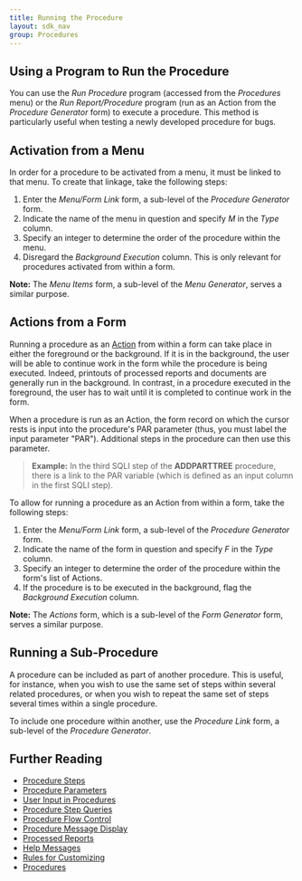 ```yaml
---
title: Running the Procedure
layout: sdk_nav
group: Procedures
---
```


## Using a Program to Run the Procedure 

You can use the *Run Procedure* program (accessed from the *Procedures*
menu) or the *Run Report/Procedure* program (run as an Action
from the *Procedure Generator* form) to execute a procedure. This method
is particularly useful when testing a newly developed procedure for
bugs.

## Activation from a Menu 

In order for a procedure to be activated from a menu, it must be linked
to that menu. To create that linkage, take the following steps:

1.  Enter the *Menu/Form Link* form, a sub-level of the *Procedure
    Generator* form.
2.  Indicate the name of the menu in question and specify *M* in the
    *Type* column.
3.  Specify an integer to determine the order of the procedure within
    the menu.
4.  Disregard the *Background Execution* column. This is only relevant
    for procedures activated from within a form.


**Note:** The *Menu Items* form, a sub-level of the *Menu Generator*,
serves a similar purpose.


## Actions from a Form 

Running a procedure as an [Action](Actions) from
within a form can take place in either the foreground or the background.
If it is in the background, the user will be able to continue work in
the form while the procedure is being executed. Indeed, printouts of
processed reports and documents are generally run in the background. In
contrast, in a procedure executed in the foreground, the user has to
wait until it is completed to continue work in the form.

When a procedure is run as an Action, the form record on which
the cursor rests is input into the procedure's PAR parameter (thus, you
must label the input parameter "PAR"). Additional steps in the procedure
can then use this parameter.

> **Example:** In the third SQLI step of the **ADDPARTTREE** procedure,
> there is a link to the PAR variable (which is defined as an input
> column in the first SQLI step).

To allow for running a procedure as an Action from within a form, take
the following steps:

1.  Enter the *Menu/Form Link* form, a sub-level of the *Procedure
    Generator* form.
2.  Indicate the name of the form in question and specify *F* in the
    *Type* column.
3.  Specify an integer to determine the order of the procedure within
    the form's list of Actions.
4.  If the procedure is to be executed in the background, flag the
    *Background Execution* column.

**Note:** The *Actions* form, which is a sub-level of the *Form
Generator* form, serves a similar purpose.

## Running a Sub-Procedure 

A procedure can be included as part of another procedure. This is
useful, for instance, when you wish to use the same set of steps within
several related procedures, or when you wish to repeat the same set of
steps several times within a single procedure.

To include one procedure within another, use the *Procedure Link* form, a
sub-level of the *Procedure Generator*.

## Further Reading 

-   [Procedure Steps](Procedure-Steps )
-   [Procedure Parameters](Procedure-Parameters )
-   [User Input in Procedures](User-Input-in-Procedures )
-   [Procedure Step Queries](Procedure-Step-Queries )
-   [Procedure Flow Control](Procedure-Flow-Control )
-   [Procedure Message Display](Procedure-Message-Display )
-   [Processed Reports](Processed-Reports )
-   [Help Messages](Help-Messages )
-   [Rules for Customizing](Rules-for-Customizing )
-   [Procedures](Procedures )
